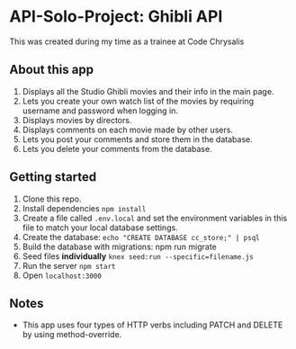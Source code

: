 # API-Solo-Project: Ghibli API
This was created during my time as a trainee at Code Chrysalis

## About this app
  1. Displays all the Studio Ghibli movies and their info in the main page.
  2. Lets you create your own watch list of the movies by requiring username and password when logging in.
  3. Displays movies by directors.
  4. Displays comments on each movie made by other users.
  5. Lets you post your comments and store them in the database. 
  6. Lets you delete your comments from the database.

## Getting started
  1. Clone this repo.
  2. Install dependencies ```npm install```
  3. Create a file called ```.env.local``` and set the environment variables in this file to match your local database settings.
  4. Create the database: ```echo "CREATE DATABASE cc_store;" | psql```
  5. Build the database with migrations: npm run migrate
  6. Seed files **individually** ```knex seed:run --specific=filename.js```
  7. Run the server ```npm start```
  8. Open ```localhost:3000```

## Notes
 - This app uses four types of HTTP verbs including PATCH and DELETE by using method-override.
